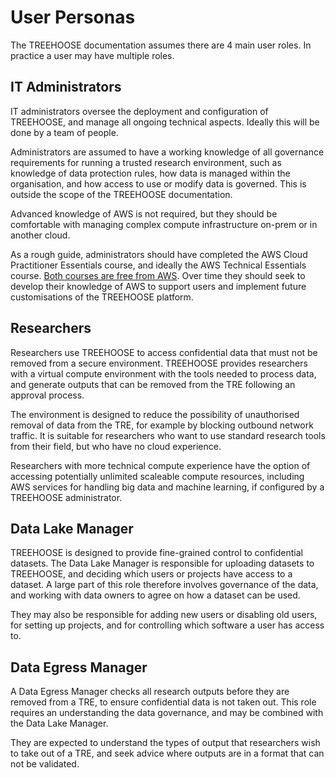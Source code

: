 # User Personas

The TREEHOOSE documentation assumes there are 4 main user roles.
In practice a user may have multiple roles.

## IT Administrators

IT administrators oversee the deployment and configuration of TREEHOOSE, and manage all ongoing technical aspects. Ideally this will be done by a team of people.

Administrators are assumed to have a working knowledge of all governance requirements for running a trusted research environment, such as knowledge of data protection rules, how data is managed within the organisation, and how access to use or modify data is governed.
This is outside the scope of the TREEHOOSE documentation.

Advanced knowledge of AWS is not required, but they should be comfortable with managing complex compute infrastructure on-prem or in another cloud.

As a rough guide, administrators should have completed the AWS Cloud Practitioner Essentials course, and ideally the AWS Technical Essentials course. [Both courses are free from AWS](https://aws.amazon.com/training/digital/).
Over time they should seek to develop their knowledge of AWS to support users and implement future customisations of the TREEHOOSE platform.

## Researchers

Researchers use TREEHOOSE to access confidential data that must not be removed from a secure environment.
TREEHOOSE provides researchers with a virtual compute environment with the tools needed to process data, and generate outputs that can be removed from the TRE following an approval process.

The environment is designed to reduce the possibility of unauthorised removal of data from the TRE, for example by blocking outbound network traffic.
It is suitable for researchers who want to use standard research tools from their field, but who have no cloud experience.

Researchers with more technical compute experience have the option of accessing potentially unlimited scaleable compute resources, including AWS services for handling big data and machine learning, if configured by a TREEHOOSE administrator.

## Data Lake Manager

TREEHOOSE is designed to provide fine-grained control to confidential datasets.
The Data Lake Manager is responsible for uploading datasets to TREEHOOSE, and deciding which users or projects have access to a dataset.
A large part of this role therefore involves governance of the data, and working with data owners to agree on how a dataset can be used.

They may also be responsible for adding new users or disabling old users, for setting up projects, and for controlling which software a user has access to.

## Data Egress Manager

A Data Egress Manager checks all research outputs before they are removed from a TRE, to ensure confidential data is not taken out.
This role requires an understanding the data governance, and may be combined with the Data Lake Manager.

They are expected to understand the types of output that researchers wish to take out of a TRE, and seek advice where outputs are in a format that can not be validated.
